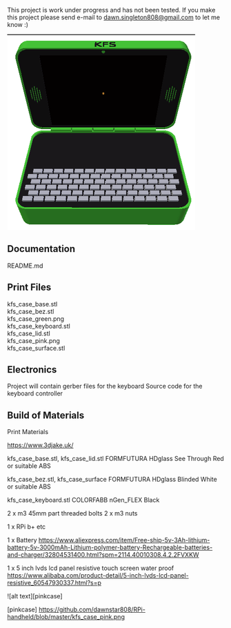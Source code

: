 This project is work under progress and has not been tested.  If you make this project please send e-mail to dawn.singleton808@gmail.com to let me know :)

![alt text][greencase]

[greencase]: https://github.com/dawnstar808/RPi-handheld/blob/master/kfs_case_green.png

Documentation
-------------
README.md  

Print Files
-----------
kfs_case_base.stl  
kfs_case_bez.stl  
kfs_case_green.png  
kfs_case_keyboard.stl  
kfs_case_lid.stl  
kfs_case_pink.png  
kfs_case_surface.stl

Electronics
-----------
Project will contain gerber files for the keyboard
Source code for the keyboard controller

Build of Materials
------------------

Print Materials

https://www.3djake.uk/

  kfs_case_base.stl, kfs_case_lid.stl
    FORMFUTURA HDglass See Through Red or suitable ABS
  
  kfs_case_bez.stl, kfs_case_surface
    FORMFUTURA HDglass Blinded White or suitable ABS

  kfs_case_keyboard.stl
    COLORFABB nGen_FLEX Black

2 x m3 45mm part threaded bolts
2 x m3 nuts

1 x RPi b+ etc

1 x Battery 
  https://www.aliexpress.com/item/Free-ship-5v-3Ah-lithium-battery-5v-3000mAh-Lithium-polymer-battery-Rechargeable-batteries-and-charger/32804531400.html?spm=2114.40010308.4.2.2FVXKW

1 x 5 inch lvds lcd panel resistive touch screen water proof
  https://www.alibaba.com/product-detail/5-inch-lvds-lcd-panel-resistive_60547930337.html?s=p

![alt text][pinkcase]

[pinkcase] https://github.com/dawnstar808/RPi-handheld/blob/master/kfs_case_pink.png
